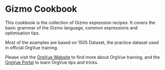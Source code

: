 Gizmo Cookbook 
=======

This cookbook is the collection of Gizmo expression recipes. It covers the basic grammar of the Gizmo language, common expressions and optimisation tips. 

Most of the examples are based on 1505 Dataset, the practice dataset used in official OrgVue training. 

Please visit the [OrgVue Website](http://orgvue.com/training-certification) to find more about OrgVue training, and the [OrgVue Portal](https://support.orgvue.com/) to learn OrgVue tips and tricks. 
